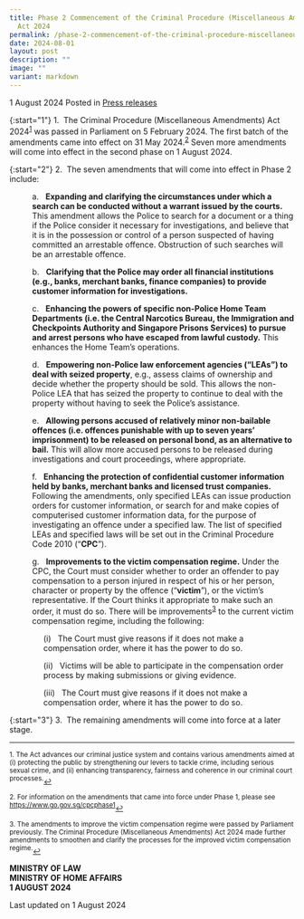 ```yaml
---
title: Phase 2 Commencement of the Criminal Procedure (Miscellaneous Amendments)
  Act 2024
permalink: /phase-2-commencement-of-the-criminal-procedure-miscellaneous-amendments-act-2024/
date: 2024-08-01
layout: post
description: ""
image: ""
variant: markdown
---
```

1 August 2024 Posted in [Press releases](/news/press-releases)

{:start="1"}
1.&nbsp; The Criminal Procedure (Miscellaneous Amendments) Act 2024<sup><a href="#fn1" id="ref1">1</a></sup> was passed in Parliament on 5 February 2024. The first batch of the amendments came into effect on 31 May 2024.<sup><a href="#fn2" id="ref2">2</a></sup> Seven more amendments will come into effect in the second phase on 1 August 2024.

{:start="2"}
2.&nbsp; The seven amendments that will come into effect in Phase 2 include:

<p style="margin-left: 40px">
a. &nbsp; <b>Expanding and clarifying the circumstances under which a search can be conducted without a warrant issued by the courts.</b> This amendment allows the Police to search for a document or a thing if the Police consider it necessary for investigations, and believe that it is in the possession or control of a person suspected of having committed an arrestable offence. Obstruction of such searches will be an arrestable offence.</p>

<p style="margin-left: 40px">
b. &nbsp; <b>Clarifying that the Police may order all financial institutions (e.g., banks, merchant banks, finance companies) to provide customer information for investigations.</b></p>

<p style="margin-left: 40px">
c. &nbsp; <b>Enhancing the powers of specific non-Police Home Team Departments (i.e. the Central Narcotics Bureau, the Immigration and Checkpoints Authority and Singapore Prisons Services) to pursue and arrest persons who have escaped from lawful custody.</b> This enhances the Home Team’s operations.</p>

<p style="margin-left: 40px">
d. &nbsp; <b>Empowering non-Police law enforcement agencies (“LEAs”) to deal with seized property</b>, e.g., assess claims of ownership and decide whether the property should be sold. This allows the non-Police LEA that has seized the property to continue to deal with the property without having to seek the Police’s assistance.</p>

<p style="margin-left: 40px">
e. &nbsp; <b>Allowing persons accused of relatively minor non-bailable offences (i.e. offences punishable with up to seven years’ imprisonment) to be released on personal bond, as an alternative to bail.</b> This will allow more accused persons to be released during investigations and court proceedings, where appropriate.</p>

<p style="margin-left: 40px">
f. &nbsp; <b>Enhancing the protection of confidential customer information held by banks, merchant banks and licensed trust companies.</b> Following the amendments, only specified LEAs can issue production orders for customer information, or search for and make copies of computerised customer information data, for the purpose of investigating an offence under a specified law. The list of specified LEAs and specified laws will be set out in the Criminal Procedure Code 2010 (“<b>CPC</b>”).</p>

<p style="margin-left: 40px">
g. &nbsp; <b>Improvements to the victim compensation regime.</b> Under the CPC, the Court must consider whether to order an offender to pay compensation to a person injured in respect of his or her person, character or property by the offence (“<b>victim</b>”), or the victim’s representative. If the Court thinks it appropriate to make such an order, it must do so. There will be improvements<sup><a href="#fn3" id="ref3">3</a></sup> to the current victim compensation regime, including the following:</p>

<p style="margin-left: 60px">
(i) &nbsp; The Court must give reasons if it does not make a compensation order, where it has the power to do so.</p>

<p style="margin-left: 60px">
(ii) &nbsp; Victims will be able to participate in the compensation order process by making submissions or giving evidence.</p>

<p style="margin-left: 60px">
(iii) &nbsp; The Court must give reasons if it does not make a compensation order, where it has the power to do so.</p>

{:start="3"}
3.&nbsp; The remaining amendments will come into force at a later stage.

* * *
<p><sup id="fn1">1. The Act advances our criminal justice system and contains various amendments aimed at (i) protecting the public by strengthening our levers to tackle crime, including serious sexual crime, and (ii) enhancing transparency, fairness and coherence in our criminal court processes.</sup><a href="#ref1" title="Jump back to footnote 1 in the text." style="font-size: 12px">↩</a></p>
<p><sup id="fn2">2. For information on the amendments that came into force under Phase 1, please see <a href="https://www.go.gov.sg/cpcphase1">https://www.go.gov.sg/cpcphase1</a></sup><a href="#ref2" title="Jump back to footnote 2 in the text." style="font-size: 12px">↩</a></p>
<p><sup id="fn3">3. The amendments to improve the victim compensation regime were passed by Parliament previously. The Criminal Procedure (Miscellaneous Amendments) Act 2024 made further amendments to smoothen and clarify the processes for the improved victim compensation regime.</sup><a href="#ref3" title="Jump back to footnote 3 in the text." style="font-size: 12px">↩</a></p>

<b>MINISTRY OF LAW</b>
<br><b>MINISTRY OF HOME AFFAIRS</b>
<br><b>1 AUGUST 2024</b>

<p></p><p class="right-side-updated">Last updated on 1 August 2024</p>



